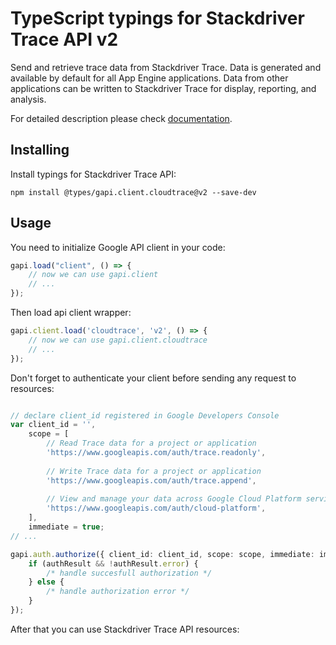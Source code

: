 # TypeScript typings for Stackdriver Trace API v2
Send and retrieve trace data from Stackdriver Trace. Data is generated and available by default for all App Engine applications. Data from other applications can be written to Stackdriver Trace for display, reporting, and analysis.

For detailed description please check [documentation](https://cloud.google.com/trace).

## Installing

Install typings for Stackdriver Trace API:
```
npm install @types/gapi.client.cloudtrace@v2 --save-dev
```

## Usage

You need to initialize Google API client in your code:
```typescript
gapi.load("client", () => { 
    // now we can use gapi.client
    // ... 
});
```

Then load api client wrapper:
```typescript
gapi.client.load('cloudtrace', 'v2', () => {
    // now we can use gapi.client.cloudtrace
    // ... 
});
```

Don't forget to authenticate your client before sending any request to resources:
```typescript

// declare client_id registered in Google Developers Console
var client_id = '',
    scope = [     
        // Read Trace data for a project or application
        'https://www.googleapis.com/auth/trace.readonly',
    
        // Write Trace data for a project or application
        'https://www.googleapis.com/auth/trace.append',
    
        // View and manage your data across Google Cloud Platform services
        'https://www.googleapis.com/auth/cloud-platform',
    ],
    immediate = true;
// ...

gapi.auth.authorize({ client_id: client_id, scope: scope, immediate: immediate }, authResult => {
    if (authResult && !authResult.error) {
        /* handle succesfull authorization */
    } else {
        /* handle authorization error */
    }
});            
```

After that you can use Stackdriver Trace API resources:

```typescript
```